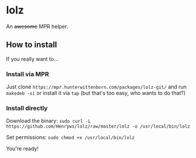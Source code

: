# lolz

An ~~awesome~~ MPR helper.

## How to install

If you really want to...


### Install via MPR

Just clone `https://mpr.hunterwittenborn.com/packages/lolz-git/` and run `makedeb -si` 
or 
install it via `tap` (but that's too easy, who wants to do that?)

### Install directly

Download the binary:
`sudo curl -L https://github.com/Henryws/lolz/raw/master/lolz -o /usr/local/bin/lolz`

Set permissions:
`sudo chmod +x /usr/local/bin/lolz`

You're ready!
